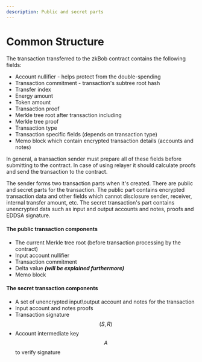 ```yaml
---
description: Public and secret parts
---
```


# Common Structure

The transaction transferred to the zkBob contract contains the following fields:

* Account nullifier - helps protect from the double-spending
* Transaction commitment - transaction's subtree root hash
* Transfer index
* Energy amount
* Token amount
* Transaction proof
* Merkle tree root after transaction including
* Merkle tree proof
* Transaction type
* Transaction specific fields \(depends on transaction type\)
* Memo block which contain encrypted transaction details \(accounts and notes\)

In general, a transaction sender must prepare all of these fields before submitting to the contract. In case of using relayer it should calculate proofs and send the transaction to the contract.

The sender forms two transaction parts when it's created. There are public and secret parts for the transaction. The public part contains encrypted transaction data and other fields which cannot disclosure sender, receiver, internal transfer amount, etc. The secret transaction's part contains unencrypted data such as input and output accounts and notes, proofs and EDDSA signature.

#### The public transaction components

* The current Merkle tree root \(before transaction processing by the contract\)
* Input account nullifier
* Transaction commitment
* Delta value _**\(will be explained furthermore\)**_
* Memo block

#### The secret transaction components

* A set of unencrypted input\output account and notes for the transaction
* Input account and notes proofs
* Transaction signature $$(S, R)$$
* Account intermediate key $$A$$ to verify signature





